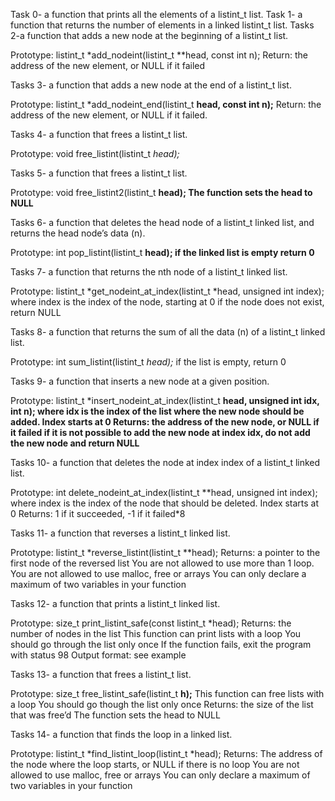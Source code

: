 Task 0- a function that prints all the elements of a listint_t list.
Task 1- a function that returns the number of elements in a linked listint_t list.
Tasks 2-a function that adds a new node at the beginning of a listint_t list.

Prototype: listint_t *add_nodeint(listint_t **head, const int n);
Return: the address of the new element, or NULL if it failed

Tasks 3- a function that adds a new node at the end of a listint_t list.

Prototype: listint_t *add_nodeint_end(listint_t **head, const int n);**
Return: the address of the new element, or NULL if it failed.

Tasks 4- a function that frees a listint_t list.

Prototype: void free_listint(listint_t *head);*

Tasks 5-  a function that frees a listint_t list.

Prototype: void free_listint2(listint_t **head);
The function sets the head to NULL**

Tasks 6- a function that deletes the head node of a listint_t linked list, and returns the head node’s data (n).

Prototype: int pop_listint(listint_t **head);
if the linked list is empty return 0**

Tasks 7-  a function that returns the nth node of a listint_t linked list.

Prototype: listint_t *get_nodeint_at_index(listint_t *head, unsigned int index);
where index is the index of the node, starting at 0
if the node does not exist, return NULL

Tasks 8- a function that returns the sum of all the data (n) of a listint_t linked list.

Prototype: int sum_listint(listint_t *head);*
if the list is empty, return 0

Tasks 9- a function that inserts a new node at a given position.

Prototype: listint_t *insert_nodeint_at_index(listint_t **head, unsigned int idx, int n);
where idx is the index of the list where the new node should be added. Index starts at 0
Returns: the address of the new node, or NULL if it failed
if it is not possible to add the new node at index idx, do not add the new node and return NULL**

Tasks 10- a function that deletes the node at index index of a listint_t linked list.

Prototype: int delete_nodeint_at_index(listint_t **head, unsigned int index);
where index is the index of the node that should be deleted. Index starts at 0
Returns: 1 if it succeeded, -1 if it failed*8

Tasks 11- a function that reverses a listint_t linked list.

Prototype: listint_t *reverse_listint(listint_t **head);
Returns: a pointer to the first node of the reversed list
You are not allowed to use more than 1 loop.
You are not allowed to use malloc, free or arrays
You can only declare a maximum of two variables in your function

Tasks 12- a function that prints a listint_t linked list.

Prototype: size_t print_listint_safe(const listint_t *head);
Returns: the number of nodes in the list
This function can print lists with a loop
You should go through the list only once
If the function fails, exit the program with status 98
Output format: see example

Tasks 13- a function that frees a listint_t list.

Prototype: size_t free_listint_safe(listint_t **h);**
This function can free lists with a loop
You should go though the list only once
Returns: the size of the list that was free’d
The function sets the head to NULL

Tasks 14- a function that finds the loop in a linked list.

Prototype: listint_t *find_listint_loop(listint_t *head);
Returns: The address of the node where the loop starts, or NULL if there is no loop
You are not allowed to use malloc, free or arrays
You can only declare a maximum of two variables in your function
